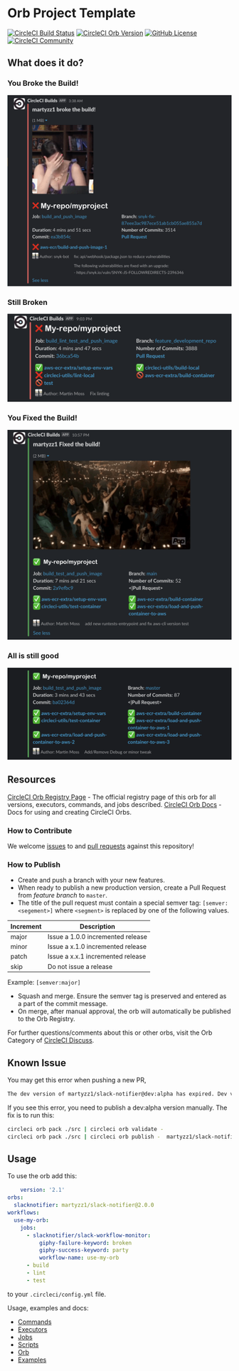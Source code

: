 # Orb Project Template

[![CircleCI Build Status](https://circleci.com/gh/martyzz1/slack-notifier.svg?style=shield&circle-token=f662169bb2d7778d8cc6425e91d46a452cca8de1 "CircleCI Build Status")](https://circleci.com/gh/martyzz1/slack-notifier) [![CircleCI Orb Version](https://badges.circleci.com/orbs/martyzz1/slack-notifier.svg?&circle-token=f662169bb2d7778d8cc6425e91d46a452cca8de1)](https://circleci.com/orbs/registry/orb/martyzz1/slack-notifier) [![GitHub License](https://img.shields.io/badge/license-MIT-lightgrey.svg)](https://raw.githubusercontent.com/martyzz1/slack-notifier/master/LICENSE) [![CircleCI Community](https://img.shields.io/badge/community-CircleCI%20Discuss-343434.svg)](https://discuss.circleci.com/c/ecosystem/orbs)

## What does it do?

### You Broke the Build!
![](assets/build-broken.png)

### Still Broken
![](assets/still-broke.png)

### You Fixed the Build!
![](assets/build-fixed.png)

### All is still good
![](assets/still-good.png)

## Resources

[CircleCI Orb Registry Page](https://circleci.com/orbs/registry/orb/martyzz1/slack-notifier) - The official registry page of this orb for all versions, executors, commands, and jobs described.
[CircleCI Orb Docs](https://circleci.com/docs/2.0/orb-intro/#section=configuration) - Docs for using and creating CircleCI Orbs.

### How to Contribute

We welcome [issues](https://github.com/martyzz1/slack-notifier/issues) to and [pull requests](https://github.com/martyzz1/slack-notifier/pulls) against this repository!

### How to Publish
* Create and push a branch with your new features.
* When ready to publish a new production version, create a Pull Request from _feature branch_ to `master`.
* The title of the pull request must contain a special semver tag: `[semver:<segement>]` where `<segment>` is replaced by one of the following values.

| Increment | Description|
| ----------| -----------|
| major     | Issue a 1.0.0 incremented release|
| minor     | Issue a x.1.0 incremented release|
| patch     | Issue a x.x.1 incremented release|
| skip      | Do not issue a release|

Example: `[semver:major]`

* Squash and merge. Ensure the semver tag is preserved and entered as a part of the commit message.
* On merge, after manual approval, the orb will automatically be published to the Orb Registry.

For further questions/comments about this or other orbs, visit the Orb Category of [CircleCI Discuss](https://discuss.circleci.com/c/orbs).

## Known Issue

You may get this error when pushing a new PR,

```bash
The dev version of martyzz1/slack-notifier@dev:alpha has expired. Dev versions of orbs are only valid for 90 days after publishing.
```

If you see this error, you need to publish a dev:alpha version manually. The fix is to run this:

```bash
circleci orb pack ./src | circleci orb validate -
circleci orb pack ./src | circleci orb publish -  martyzz1/slack-notifier@dev:alpha
```

## Usage

To use the orb add this:
```yaml
    version: '2.1'
orbs:
  slacknotifier: martyzz1/slack-notifier@2.0.0
workflows:
  use-my-orb:
    jobs:
      - slacknotifier/slack-workflow-monitor:
          giphy-failure-keyword: broken
          giphy-success-keyword: party
          workflow-name: use-my-orb
      - build
      - lint
      - test

```

to your `.circleci/config.yml` file.

Usage, examples and docs:

* [Commands](src/commands/README.md)
* [Executors](src/executors/README.md)
* [Jobs](src/jobs/README.md)
* [Scripts](src/scripts/README.md)
* [Orb](src/README.md)
* [Examples](src/examples/README.md)
